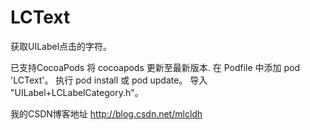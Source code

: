 # LCText
获取UILabel点击的字符。

已支持CocoaPods
将 cocoapods 更新至最新版本.
在 Podfile 中添加 pod 'LCText'。
执行 pod install 或 pod update。
导入 "UILabel+LCLabelCategory.h"。

我的CSDN博客地址 http://blog.csdn.net/mlcldh

